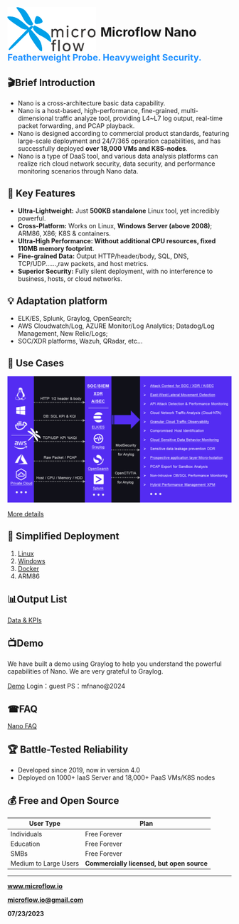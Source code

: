 <img src="https://github.com/Microflow-IO/microflow-nano/blob/main/docs/github_microflow_B.png" alt="logo" style="float:left; margin-right:10px;" />

  

# Microflow Nano

  

<h2 style="font-size: 20px;color: #1E90FF;">Featherweight Probe. Heavyweight Security.
</h3>  

  

  

## 🎬Brief Introduction

- Nano is a cross-architecture basic data capability.
- Nano is a host-based, high-performance, fine-grained, multi-dimensional traffic analyze tool, providing L4~L7 log output, real-time packet forwarding, and PCAP playback.
- Nano is designed according to commercial product standards, featuring large-scale deployment and 24/7/365 operation capabilities, and has successfully deployed **over 18,000 VMs and K8S-nodes**.
- Nano is a type of DaaS tool, and various data analysis platforms can realize rich cloud network security, data security, and performance monitoring scenarios through Nano data.



## 🚀 Key Features

- **Ultra-Lightweight:** Just **500KB standalone** Linux tool, yet incredibly powerful.
- **Cross-Platform:** Works on Linux, **Windows Server (above 2008)**; ARM86, X86; K8S & containers.
- **Ultra-High Performance: Without additional CPU resources, fixed 110MB memory footprint**.
- **Fine-grained Data:** Output HTTP/header/body, SQL, DNS, TCP/UDP......,raw packets, and host metrics.
- **Superior Security:** Fully silent deployment, with no interference to business, hosts, or cloud networks.



## 💡 Adaptation platform

- ELK/ES, Splunk, Graylog, OpenSearch; 
- AWS Cloudwatch/Log, AZURE Monitor/Log Analytics; Datadog/Log Management, New Relic/Logs; 
- SOC/XDR platforms, Wazuh, QRadar, etc...



## 🎯 Use Cases

![function](https://github.com/Microflow-IO/microflow-nano/blob/main/docs/Examples%20of%20typical%20%20scenarios.png)

[More details](https://github.com/Microflow-IO/microflow-nano/blob/main/docs/Examples%20of%20typical%20%20scenarios.md)



## 🚦 Simplified Deployment

1. [Linux](https://github.com/Microflow-IO/microflow-nano/tree/main/linux)
2. [Windows](https://github.com/Microflow-IO/microflow-nano/tree/main/windows)
3. [Docker](https://github.com/Microflow-IO/microflow-nano/tree/main/docker)
5. ARM86

  

## 📊Output List

[Data & KPIs](https://github.com/Microflow-IO/microflow-nano/blob/main/docs/Nano_Output_List.md)

 

## 📺Demo

We have built a demo using Graylog to help you understand the powerful capabilities of Nano. We are very grateful to Graylog.

[Demo](http://223.223.184.202:9000/)	Login：guest	PS：mfnano@2024

 

## ☎FAQ

[Nano FAQ](https://github.com/Microflow-IO/microflow-nano/blob/main/docs/Nano_FAQ.md)



## 🏆 Battle-Tested Reliability

- Developed since 2019, now in version 4.0
- Deployed on 1000+ IaaS Server and 18,000+ PaaS VMs/K8S nodes



## 💰 Free and Open Source

| User Type             | Plan                                       |
| --------------------- | ------------------------------------------ |
| Individuals           | Free Forever                               |
| Education             | Free Forever                               |
| SMBs                  | Free Forever                               |
| Medium to Large Users | **Commercially licensed, but open source** |



------

**www.microflow.io**

**microflow.io@gmail.com**

**07/23/2023**


